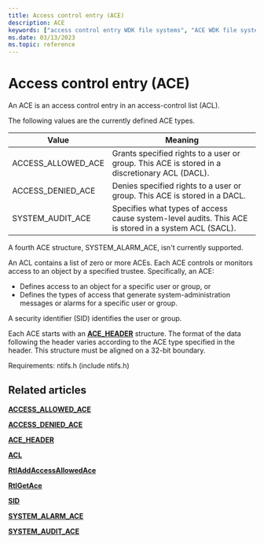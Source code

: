 ```yaml
---
title: Access control entry (ACE)
description: ACE
keywords: ["access control entry WDK file systems", "ACE WDK file systems"]
ms.date: 03/13/2023
ms.topic: reference
---
```


# Access control entry (ACE)

An ACE is an access control entry in an access-control list (ACL).

The following values are the currently defined ACE types.

| Value | Meaning |
| ----- | ------- |
| ACCESS_ALLOWED_ACE | Grants specified rights to a user or group. This ACE is stored in a discretionary ACL (DACL). |
| ACCESS_DENIED_ACE  | Denies specified rights to a user or group. This ACE is stored in a DACL. |
| SYSTEM_AUDIT_ACE   | Specifies what types of access cause system-level audits. This ACE is stored in a system ACL (SACL). |

A fourth ACE structure, SYSTEM_ALARM_ACE, isn't currently supported.

 An ACL contains a list of zero or more ACEs. Each ACE controls or monitors access to an object by a specified trustee. Specifically, an ACE:

* Defines access to an object for a specific user or group, or
* Defines the types of access that generate system-administration messages or alarms for a specific user or group.

A security identifier (SID) identifies the user or group.

Each ACE starts with an [**ACE_HEADER**](/windows-hardware/drivers/ddi/ntifs/ns-ntifs-_ace_header) structure. The format of the data following the header varies according to the ACE type specified in the header. This structure must be aligned on a 32-bit boundary.

Requirements: ntifs.h (include ntifs.h)

## Related articles

[**ACCESS_ALLOWED_ACE**](/windows-hardware/drivers/ddi/ntifs/ns-ntifs-_access_allowed_ace)

[**ACCESS_DENIED_ACE**](/windows-hardware/drivers/ddi/ntifs/ns-ntifs-_access_denied_ace)

[**ACE_HEADER**](/windows-hardware/drivers/ddi/ntifs/ns-ntifs-_ace_header)

[**ACL**](/windows-hardware/drivers/ddi/wdm/ns-wdm-_acl)

[**RtlAddAccessAllowedAce**](/windows-hardware/drivers/ddi/ntifs/nf-ntifs-rtladdaccessallowedace)

[**RtlGetAce**](/windows-hardware/drivers/ddi/ntifs/nf-ntifs-rtlgetace)

[**SID**](/windows-hardware/drivers/ddi/ntifs/ns-ntifs-_sid)

[**SYSTEM_ALARM_ACE**](/windows-hardware/drivers/ddi/ntifs/ns-ntifs-_system_alarm_ace)

[**SYSTEM_AUDIT_ACE**](/windows-hardware/drivers/ddi/ntifs/ns-ntifs-_system_audit_ace)
